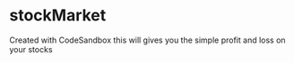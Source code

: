 # stockMarket
Created with CodeSandbox
this will gives you the simple profit and loss on your stocks
